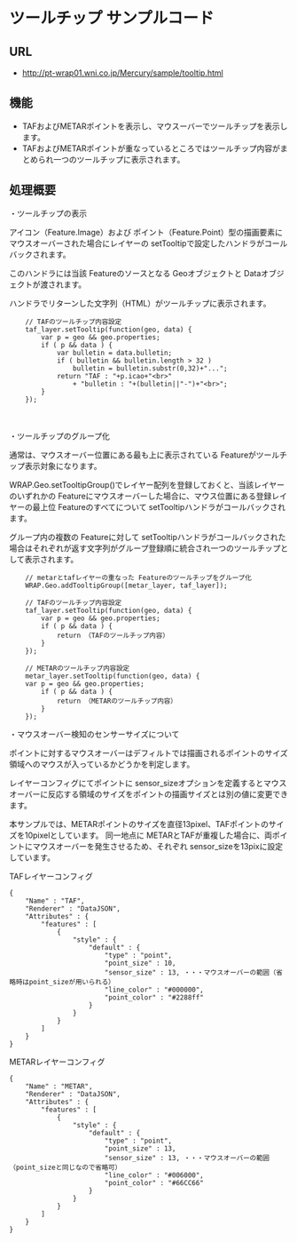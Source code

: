 # ツールチップ サンプルコード

## URL	

* http://pt-wrap01.wni.co.jp/Mercury/sample/tooltip.html


## 機能

* TAFおよびMETARポイントを表示し、マウスーバーでツールチップを表示します。
* TAFおよびMETARポイントが重なっているところではツールチップ内容がまとめられ一つのツールチップに表示されます。

## 処理概要

・ツールチップの表示

アイコン（Feature.Image）および ポイント（Feature.Point）型の描画要素にマウスオーバーされた場合にレイヤーの setTooltipで設定したハンドラがコールバックされます。

このハンドラには当該 Featureのソースとなる Geoオブジェクトと Dataオブジェクトが渡されます。

ハンドラでリターンした文字列（HTML）がツールチップに表示されます。

```
    // TAFのツールチップ内容設定
    taf_layer.setTooltip(function(geo, data) {
        var p = geo && geo.properties;
        if ( p && data ) {
            var bulletin = data.bulletin;
            if ( bulletin && bulletin.length > 32 )
                bulletin = bulletin.substr(0,32)+"...";
            return "TAF : "+p.icao+"<br>"
                + "bulletin : "+(bulletin||"-")+"<br>";
        }
    });

```
　

・ツールチップのグループ化

通常は、マウスオーバー位置にある最も上に表示されている Featureがツールチップ表示対象になります。

WRAP.Geo.setTooltipGroup()でレイヤー配列を登録しておくと、当該レイヤーのいずれかの Featureにマウスオーバーした場合に、マウス位置にある登録レイヤーの最上位 Featureのすべてについて setTooltipハンドラがコールバックされます。

グループ内の複数の Featureに対して setTooltipハンドラがコールバックされた場合はそれぞれが返す文字列がグループ登録順に統合され一つのツールチップとして表示されます。


```
    // metarとtafレイヤーの重なった Featureのツールチップをグループ化
    WRAP.Geo.addTooltipGroup([metar_layer, taf_layer]);

    // TAFのツールチップ内容設定
    taf_layer.setTooltip(function(geo, data) {
        var p = geo && geo.properties;
        if ( p && data ) {
            return （TAFのツールチップ内容）
        }
    });

    // METARのツールチップ内容設定
    metar_layer.setTooltip(function(geo, data) {
    var p = geo && geo.properties;
        if ( p && data ) {
            return （METARのツールチップ内容）
        }
    });

```


・マウスオーバー検知のセンサーサイズについて

ポイントに対するマウスオーバーはデフィルトでは描画されるポイントのサイズ領域へのマウスが入っているかどうかを判定します。

レイヤーコンフィグにてポイントに sensor_sizeオプションを定義するとマウスオーバーに反応する領域のサイズをポイントの描画サイズとは別の値に変更できます。

本サンプルでは、METARポイントのサイズを直径13pixel、TAFポイントのサイズを10pixelとしています。
同一地点に METARとTAFが重複した場合に、両ポイントにマウスオーバーを発生させるため、それぞれ sensor_sizeを13pixに設定しています。

TAFレイヤーコンフィグ

```
{
    "Name" : "TAF",
    "Renderer" : "DataJSON",
    "Attributes" : {
        "features" : [
            {
                "style" : {
                    "default" : {
                        "type" : "point",
                        "point_size" : 10,
                        "sensor_size" : 13, ・・・マウスオーバーの範囲（省略時はpoint_sizeが用いられる）
                        "line_color" : "#000000",
                        "point_color" : "#2288ff"
                    }
                }
            }
        ]
    }
}
```

METARレイヤーコンフィグ

```
{
    "Name" : "METAR",
    "Renderer" : "DataJSON",
    "Attributes" : {
        "features" : [
            {
                "style" : {
                    "default" : {
                        "type" : "point",
                        "point_size" : 13,
                        "sensor_size" : 13, ・・・マウスオーバーの範囲（point_sizeと同じなので省略可）
                        "line_color" : "#006000",
                        "point_color" : "#66CC66"
                    }
                }
            }
        ]
    }
}
```
